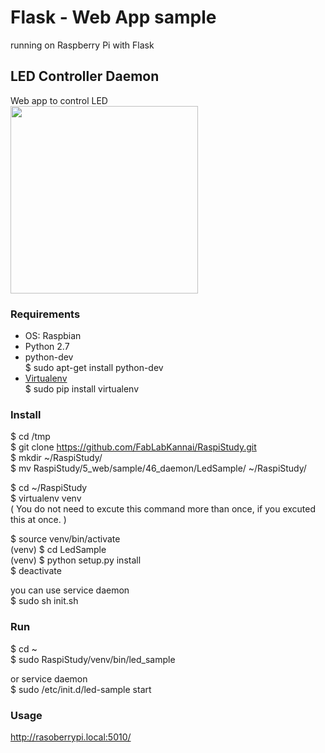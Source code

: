 # Flask - Web App sample

running on Raspberry Pi with Flask <br/>

## LED Controller Daemon
Web app to control LED <br/>
<img src="https://github.com/FabLabKannai/RaspiStudy/blob/master/5_web/docs/46_led_deamon.png" width="300" /> <br/>

### Requirements
- OS: Raspbian <br/>
- Python 2.7 <br/>
- python-dev <br/>
$ sudo apt-get install python-dev <br/>
- [Virtualenv](https://virtualenv.readthedocs.org/en/latest/) <br/>
$ sudo pip install virtualenv <br/>

### Install
$ cd /tmp<br/>
$ git clone https://github.com/FabLabKannai/RaspiStudy.git <br/>
$ mkdir ~/RaspiStudy/ <br/>
$ mv RaspiStudy/5_web/sample/46_daemon/LedSample/ ~/RaspiStudy/ <br/>

$ cd ~/RaspiStudy <br/>
$ virtualenv venv <br/>
( You do not need to excute this command more than once, if you excuted this at once. ) <br/>

$ source venv/bin/activate <br/>
(venv) $ cd LedSample <br/>
(venv) $ python setup.py install <br/>
$ deactivate <br/>

you can use service daemon <br/>
$ sudo sh init.sh <br/>

### Run
$ cd ~<br/>
$ sudo RaspiStudy/venv/bin/led_sample <br/>

or service daemon <br/>
$ sudo /etc/init.d/led-sample start <br/>

### Usage
http://rasoberrypi.local:5010/ <br/>
